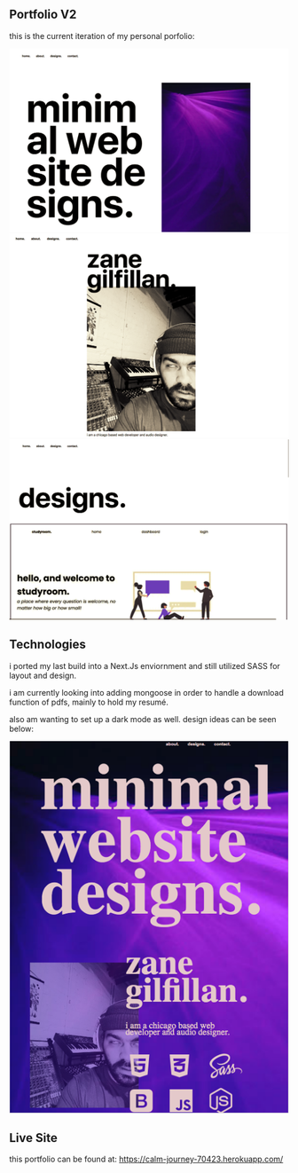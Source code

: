## Portfolio V2

this is the current iteration of my personal porfolio:

![final design](public/assets/final.png)
![final design](public/assets/about.png)
![final design](public/assets/design.png)

## Technologies

i ported my last build into a Next.Js enviornment and still utilized SASS for layout and design.

i am currently looking into adding mongoose in order to handle a download function of pdfs, mainly to hold my resumé.

also am wanting to set up a dark mode as well. design ideas can be seen below:

![final design](public/assets/dark.png)


## Live Site

this portfolio can be found at: https://calm-journey-70423.herokuapp.com/


